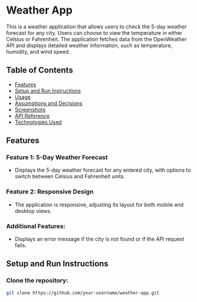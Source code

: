 # Weather App

This is a weather application that allows users to check the 5-day weather forecast for any city. Users can choose to view the temperature in either Celsius or Fahrenheit. The application fetches data from the OpenWeather API and displays detailed weather information, such as temperature, humidity, and wind speed.

## Table of Contents
- [Features](#features)
- [Setup and Run Instructions](#setup-and-run-instructions)
- [Usage](#usage)
- [Assumptions and Decisions](#assumptions-and-decisions)
- [Screenshots](#screenshots)
- [API Reference](#api-reference)
- [Technologies Used](#technologies-used)

## Features

### Feature 1: 5-Day Weather Forecast
- Displays the 5-day weather forecast for any entered city, with options to switch between Celsius and Fahrenheit units.

### Feature 2: Responsive Design
- The application is responsive, adjusting its layout for both mobile and desktop views.

### Additional Features:
- Displays an error message if the city is not found or if the API request fails.

## Setup and Run Instructions

### Clone the repository:
```bash
git clone https://github.com/your-username/weather-app.git
